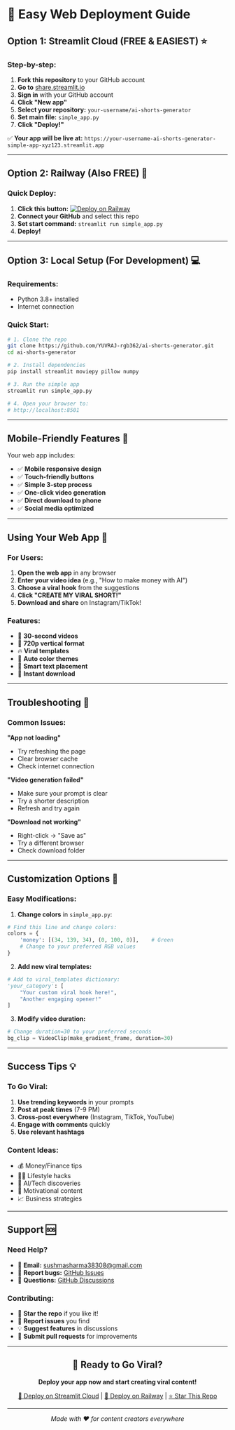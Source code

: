 # 🚀 Easy Web Deployment Guide

## Option 1: Streamlit Cloud (FREE & EASIEST) ⭐

### Step-by-step:
1. **Fork this repository** to your GitHub account
2. **Go to** [share.streamlit.io](https://share.streamlit.io)
3. **Sign in** with your GitHub account
4. **Click "New app"**
5. **Select your repository:** `your-username/ai-shorts-generator`
6. **Set main file:** `simple_app.py`
7. **Click "Deploy!"**

✅ **Your app will be live at:** `https://your-username-ai-shorts-generator-simple-app-xyz123.streamlit.app`

---

## Option 2: Railway (Also FREE) 🚂

### Quick Deploy:
1. **Click this button:** [![Deploy on Railway](https://railway.app/button.svg)](https://railway.app/template/streamlit)
2. **Connect your GitHub** and select this repo
3. **Set start command:** `streamlit run simple_app.py`
4. **Deploy!**

---

## Option 3: Local Setup (For Development) 💻

### Requirements:
- Python 3.8+ installed
- Internet connection

### Quick Start:
```bash
# 1. Clone the repo
git clone https://github.com/YUVRAJ-rgb362/ai-shorts-generator.git
cd ai-shorts-generator

# 2. Install dependencies
pip install streamlit moviepy pillow numpy

# 3. Run the simple app
streamlit run simple_app.py

# 4. Open your browser to:
# http://localhost:8501
```

---

## Mobile-Friendly Features 📱

Your web app includes:
- ✅ **Mobile responsive design**
- ✅ **Touch-friendly buttons**
- ✅ **Simple 3-step process**
- ✅ **One-click video generation**
- ✅ **Direct download to phone**
- ✅ **Social media optimized**

---

## Using Your Web App 🎯

### For Users:
1. **Open the web app** in any browser
2. **Enter your video idea** (e.g., "How to make money with AI")
3. **Choose a viral hook** from the suggestions
4. **Click "CREATE MY VIRAL SHORT!"**
5. **Download and share** on Instagram/TikTok!

### Features:
- 🎥 **30-second videos**
- 📱 **720p vertical format**
- 🔥 **Viral templates**
- 🎨 **Auto color themes**
- 📝 **Smart text placement**
- 💾 **Instant download**

---

## Troubleshooting 🔧

### Common Issues:

**"App not loading"**
- Try refreshing the page
- Clear browser cache
- Check internet connection

**"Video generation failed"**
- Make sure your prompt is clear
- Try a shorter description
- Refresh and try again

**"Download not working"**
- Right-click → "Save as"
- Try a different browser
- Check download folder

---

## Customization Options 🎨

### Easy Modifications:

1. **Change colors** in `simple_app.py`:
```python
# Find this line and change colors:
colors = {
    'money': [(34, 139, 34), (0, 100, 0)],    # Green
    # Change to your preferred RGB values
}
```

2. **Add new viral templates:**
```python
# Add to viral_templates dictionary:
'your_category': [
    "Your custom viral hook here!",
    "Another engaging opener!"
]
```

3. **Modify video duration:**
```python
# Change duration=30 to your preferred seconds
bg_clip = VideoClip(make_gradient_frame, duration=30)
```

---

## Success Tips 💡

### To Go Viral:
1. **Use trending keywords** in your prompts
2. **Post at peak times** (7-9 PM)
3. **Cross-post everywhere** (Instagram, TikTok, YouTube)
4. **Engage with comments** quickly
5. **Use relevant hashtags**

### Content Ideas:
- 💰 Money/Finance tips
- 🏃‍♂️ Lifestyle hacks
- 🤖 AI/Tech discoveries
- 💪 Motivational content
- 📈 Business strategies

---

## Support 🆘

### Need Help?
- 📧 **Email:** sushmasharma38308@gmail.com
- 🐛 **Report bugs:** [GitHub Issues](https://github.com/YUVRAJ-rgb362/ai-shorts-generator/issues)
- 💬 **Questions:** [GitHub Discussions](https://github.com/YUVRAJ-rgb362/ai-shorts-generator/discussions)

### Contributing:
- 🌟 **Star the repo** if you like it!
- 🐛 **Report issues** you find
- 💡 **Suggest features** in discussions
- 🔧 **Submit pull requests** for improvements

---

<div align="center">

## 🎉 Ready to Go Viral?

**Deploy your app now and start creating viral content!**

[🚀 Deploy on Streamlit Cloud](https://share.streamlit.io) | [🚂 Deploy on Railway](https://railway.app) | [⭐ Star This Repo](https://github.com/YUVRAJ-rgb362/ai-shorts-generator)

---

*Made with ❤️ for content creators everywhere*

</div>
